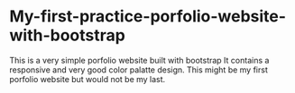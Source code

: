 # My-first-practice-porfolio-website-with-bootstrap
This is a very simple porfolio website built with bootstrap
It contains a responsive and very good color palatte design.
This might be my first porfolio website but would not be my last.
